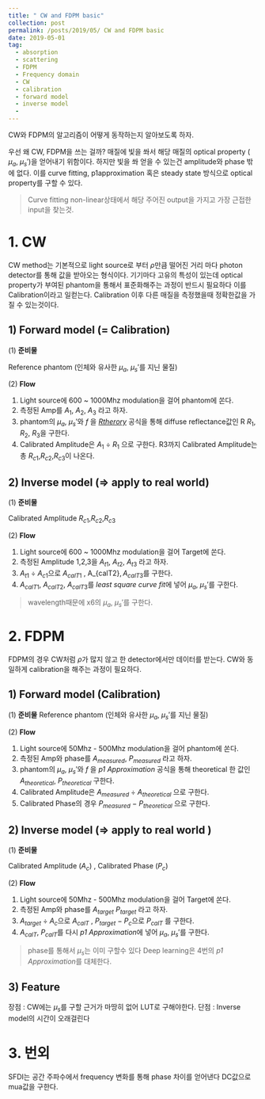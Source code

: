 ```yaml
---
title: " CW and FDPM basic"
collection: post
permalink: /posts/2019/05/ CW and FDPM basic
date: 2019-05-01
tag:
  - absorption
  - scattering
  - FDPM
  - Frequency domain
  - CW
  - calibration
  - forward model
  - inverse model
  - 
---
```

CW와 FDPM의 알고리즘이 어떻게 동작하는지 알아보도록 하자.


우선 왜 CW, FDPM을 쓰는 걸까? 매질에 빛을 쏴서 해당 매질의 optical property ( $\mu_a$,  $\mu_s'$)을 얻어내기 위함이다.
하지만 빛을 쏴 얻을 수 있는건 amplitude와 phase 밖에 없다.
이를 curve fitting, p1approximation 혹은 steady state 방식으로
optical property를 구할 수 있다.
> Curve fitting
> non-linear상태에서 해당 주어진 output을 가지고 가장 근접한 input을 찾는것.

# 1. CW
CW method는 기본적으로 light source로 부터 $\rho$만큼 떨어진 거리 마다 photon detector를 통해 값을 받아오는 형식이다.
기기마다 고유의 특성이 있는데 optical property가 부여된 phantom을 통해서 표준화해주는 과정이 반드시 필요하다 이를 Calibration이라고 일컫는다.
Calibration 이후 다른 매질을 측정했을때 정확한값을 가질 수 있는것이다.

## 1) Forward model (= Calibration)
(1) **준비물** 

Reference phantom (인체와 유사한 $\mu_a$, $\mu_s'$를 지닌 물질)

(2) **Flow**
1. Light source에 600 ~ 1000Mhz modulation을 걸어 phantom에 쏜다.
2. 측정된 Amp를  $A_1$, $A_2$, $A_3$ 라고 하자.
3. phantom의  $\mu_a$, $\mu_s'$와 $f$ 을 [*Rtherory*](https://www.spiedigitallibrary.org/journalArticle/Download?fullDOI=10.1117%2F1.3523616) 공식을 통해  diffuse reflectance값인  R $R_1$, $R_2$, $R_3$을 구한다. 
4. Calibrated Amplitude은 $A_{1}$ $\div$ $R_{1}$ 으로 구한다.
R3까지 Calibrated Amplitude는 총 $R_{c1}$,$R_{c2}$,$R_{c3}$이 나온다.

## 2) Inverse model (=> apply to real world)
(1) **준비물**

Calibrated Amplitude  $R_{c1}$,$R_{c2}$,$R_{c3}$

(2) **Flow**
1. Light source에 600 ~ 1000Mhz modulation을 걸어 Target에 쏜다.
2. 측정된  Amplitude 1,2,3을  $A_{t1}$, $A_{t2}$, $A_{t3}$ 라고 하자.
3. $A_{t1}$ $\div$ $A_{c1}$으로 $A_{calT1}$ ,  A_{calT2}$, A_{calT3}$를 구한다.
4. $A_{calT1}$, $A_{calT2}$, $A_{calT3}$를 *least square curve fit*에 넣어 $\mu_a$, $\mu_s'$를 구한다.
> wavelength때문에 x6의 $\mu_a$, $\mu_s'$를 구한다.

# 2. FDPM

FDPM의 경우 CW처럼 $\rho$가 많지 않고 한 detector에서만 데이터를 받는다. CW와 동일하게 calibration을 해주는 과정이 필요하다.

## 1) Forward model (Calibration)
(1) **준비물** 
 Reference phantom (인체와 유사한 $\mu_a$, $\mu_s'$를 지닌 물질)

(2) **Flow**
1. Light source에 50Mhz - 500Mhz modulation을 걸어 phantom에 쏜다.
2. 측정된  Amp와 phase를 $A_{measured}$, $P_{measured}$ 라고 하자.
3. phantom의  $\mu_a$, $\mu_s'$와 $f$ 을 *p1 Approximation* 공식을 통해  theoretical 한 값인 $A_{theoretical}$, $P_{theoretical}$ 구한다. 
4. Calibrated Amplitude은 $A_{measured}$ $\div$ $A_{theoretical}$ 으로 구한다.
5. Calibrated Phase의 경우 $P_{measured}$ $-$ $P_{theoretical}$ 으로 구한다.

## 2) Inverse model (=> apply to real world )

(1) **준비물**

Calibrated Amplitude ($A_{c}$) ,  Calibrated Phase ($P_{c}$) 

(2) **Flow**
1. Light source에 50Mhz - 500Mhz modulation을 걸어 Target에 쏜다.
2. 측정된  Amp와 phase를 $A_{target}$ $P_{target}$ 라고 하자.
3. $A_{target}$ $\div$ $A_{c}$으로 $A_{calT}$ , 
$P_{target}$ $-$ $P_{c}$으로 $P_{calT}$ 를 구한다.
4. $A_{calT}$, $P_{calT}$를 다시 *p1 Approximation*에 넣어 $\mu_a$, $\mu_s'$를 구한다.
> phase를 통해서 $\mu_s$는 이미 구할수 있다
> Deep learning은 4번의 *p1 Approximation*를 대체한다.

## 3) Feature

장점 : CW에는 $\mu_s$를 구할 근거가 마땅히 없어 LUT로 구해야한다.
단점 : Inverse model의 시간이 오래걸린다

# 3. 번외

SFDI는 공간 주파수에서 frequency 변화를 통해 phase 차이를 얻어낸다
DC값으로 mua값을 구한다.


<!--stackedit_data:
eyJoaXN0b3J5IjpbMjA1NzY0MTAzMCwtOTk2MDcwNjY1XX0=
-->